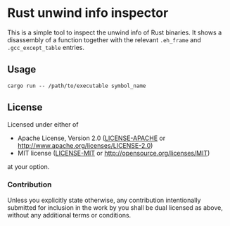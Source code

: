 # Rust unwind info inspector

This is a simple tool to inspect the unwind info of Rust binaries. It shows a disassembly of a function together with the relevant `.eh_frame` and `.gcc_except_table` entries.

## Usage

```shell
cargo run -- /path/to/executable symbol_name
```

## License

Licensed under either of

  * Apache License, Version 2.0 ([LICENSE-APACHE](LICENSE-APACHE) or
    http://www.apache.org/licenses/LICENSE-2.0)
  * MIT license ([LICENSE-MIT](LICENSE-MIT) or
    http://opensource.org/licenses/MIT)

at your option.

### Contribution

Unless you explicitly state otherwise, any contribution intentionally submitted
for inclusion in the work by you shall be dual licensed as above, without any
additional terms or conditions.
